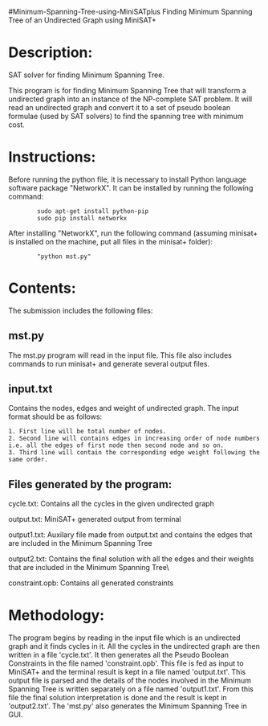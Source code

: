 #Minimum-Spanning-Tree-using-MiniSATplus
Finding Minimum Spanning Tree of an Undirected Graph using MiniSAT+

Description:
====================

SAT solver for finding Minimum Spanning Tree.

This program is for finding Minimum Spanning Tree that will transform a undirected graph into an instance of the NP-complete SAT problem. It will read an undirected graph and convert it to a set of pseudo boolean formulae (used by SAT solvers) to find the spanning tree with minimum cost.

Instructions:
====================
Before running the python file, it is necessary to install Python language software package "NetworkX". It can be installed by running the following command:

			sudo apt-get install python-pip
			sudo pip install networkx
	
After installing "NetworkX", run the following command (assuming minisat+ is installed on the machine, put all files in the minisat+ folder):

			"python mst.py"

Contents:
====================

The submission includes the following files:

mst.py 
--------

The mst.py program will read in the input file. This file also includes commands to run minisat+ and generate several output files.

input.txt
---------

Contains the nodes, edges and weight of undirected graph. The input format should be as follows:

	1. First line will be total number of nodes.
	2. Second line will contains edges in increasing order of node numbers i.e. all the edges of first node then second node and so on.
	3. Third line will contain the corresponding edge weight following the same order.


Files generated by the program:
---------------------------------

cycle.txt: Contains all the cycles in the given undirected graph

output.txt: MiniSAT+ generated output from terminal

output1.txt: Auxilary file made from output.txt and contains the edges that are included in the Minimum Spanning Tree

output2.txt: Contains the final solution with all the edges and their weights that are included in the Minimum Spanning Tree\

constraint.opb: Contains all generated constraints

Methodology:
====================

The program begins by reading in the input file which is an undirected graph and it finds cycles in it. All the cycles in the undirected graph are then written in a file 'cycle.txt'. It then generates all the Pseudo Boolean Constraints in the file named 'constraint.opb'. This file is fed as input to MiniSAT+ and the terminal result is kept in a file named 'output.txt'. This output file is parsed and the details of the nodes involved in the Minimum Spanning Tree is written separately on a file named 'output1.txt'. From this file the final solution interpretation is done and the result is kept in 'output2.txt'. The 'mst.py' also generates the Minimum Spanning Tree in GUI.

